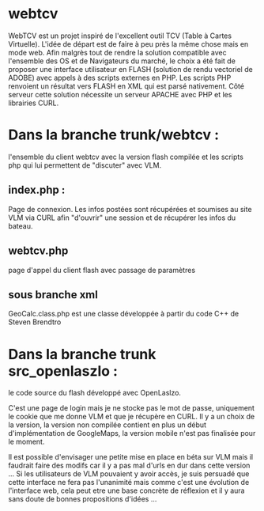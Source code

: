 # webtcv

WebTCV est un projet inspiré de l'excellent outil TCV (Table à Cartes Virtuelle). L'idée de départ est de faire à peu près la même chose mais en mode web.
Afin malgrès tout de rendre la solution compatible avec l'ensemble des OS et de Navigateurs du marché, le choix a été fait de proposer une interface utilisateur en FLASH (solution de rendu vectoriel de ADOBE) avec appels à des scripts externes en PHP. Les scripts PHP renvoient un résultat vers FLASH en XML qui est parsé nativement.
Côté serveur cette solution nécessite un serveur APACHE avec PHP et les librairies CURL.

# Dans la branche trunk/webtcv :
l'ensemble du client webtcv avec la version flash compilée et les scripts php qui lui permettent de "discuter" avec VLM.

## index.php :
Page de connexion. Les infos postées sont récupérées et soumises au site VLM via CURL afin "d'ouvrir" une session et de récupérer les infos du bateau.

## webtcv.php
page d'appel du client flash avec passage de paramètres

## sous branche xml
GeoCalc.class.php est une classe développée à partir du code C++ de Steven Brendtro

# Dans la branche trunk src_openlaszlo :
le code source du flash développé avec OpenLaslzo. 

C'est une page de login mais je ne stocke pas le mot de passe, uniquement le cookie que me donne VLM et que je récupère en CURL.
Il y a un choix de la version, la version non compilée contient en plus un début d'implémentation de GoogleMaps, la version mobile n'est pas finalisée pour le moment.

Il est possible d'envisager une petite mise en place en béta sur VLM mais il faudrait faire des modifs car il y a pas mal d'urls en dur dans cette version ...
Si les utilisateurs de VLM pouvaient y avoir accès, je suis persuadé que cette interface ne fera pas l'unanimité mais comme c'est une évolution de l'interface web, cela peut etre une base concrète de réflexion et il y aura sans doute de bonnes propositions d'idées ...
